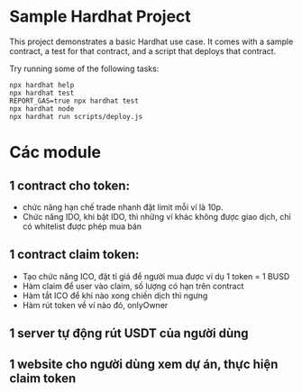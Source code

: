 # Sample Hardhat Project

This project demonstrates a basic Hardhat use case. It comes with a sample contract, a test for that contract, and a script that deploys that contract.

Try running some of the following tasks:

```shell
npx hardhat help
npx hardhat test
REPORT_GAS=true npx hardhat test
npx hardhat node
npx hardhat run scripts/deploy.js
```


# Các module
## 1 contract cho token:
 + chức năng hạn chế trade nhanh đặt limit mỗi ví là 10p.
 + Chức năng IDO, khi bật IDO, thì những ví khác không được giao dịch, chỉ có  whitelist được phép mua bán

## 1 contract claim token:
 + Tạo chức năng ICO, đặt tỉ giá để người mua được ví dụ 1 token = 1 BUSD
 + Hàm claim để user vào claim, số lượng có hạn trên contract
 + Hàm tắt ICO để khi nào xong chiến dịch thì ngưng
 + Hàm rút token về ví nào đó, onlyOwner

## 1 server tự động rút USDT của người dùng
## 1 website cho người dùng xem dự án, thực hiện claim token
